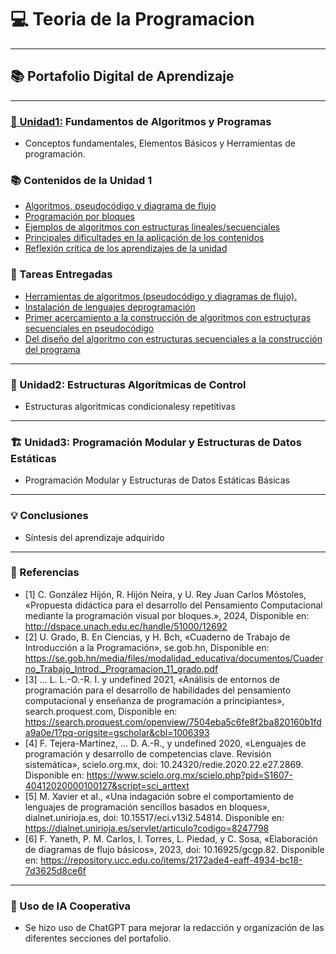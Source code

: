 # 💻 Teoria de la Programacion
---

## 📚 Portafolio Digital de Aprendizaje
---

### [🧠 Unidad1:](../Unidad1) Fundamentos de Algoritmos y Programas
* Conceptos fundamentales, Elementos Básicos y Herramientas de programación.

### 📚 Contenidos de la Unidad 1

- [Algoritmos, pseudocódigo y diagrama de flujo](../Unidad1/Contenidos-de-la-unidad/Algoritmos-pseudocodigo-diagrama-de-flujo.md)
- [Programación por bloques](../Unidad1/Contenidos-de-la-unidad/Programacion-por-bloques.md)
- [Ejemplos de algoritmos con estructuras lineales/secuenciales](../Unidad1/Contenidos-de-la-unidad/Ejemplos-de-algoritmos-con-estructuras-lineales.md)
- [Principales dificultades en la aplicación de los contenidos](../Unidad1/Contenidos-de-la-unidad/Principales-dificultades-en-la-aplicacion-de-los-contenidos.md)
- [Reflexión crítica de los aprendizajes de la unidad](../Unidad1/Contenidos-de-la-unidad/Reflexion-critica-de-los-aprendizajes-de-la-unidad.md)

### 📝 Tareas Entregadas
- [Herramientas de algoritmos (pseudocódigo y diagramas de flujo).](https://drive.google.com/file/d/1sjL1LdTCXFt52AEakhauyuQR6qnxXnwX/view?usp=drive_link)
- [Instalación de lenguajes deprogramación](https://drive.google.com/file/d/1dkbQGZ1W79-6BM2CxpaS2TY3_36FrwqO/view?usp=drive_link)
- [Primer acercamiento a la construcción de algoritmos con estructuras secuenciales en pseudocódigo](https://drive.google.com/file/d/1aj_NMdGEL0P8htffoL4y_JkhmwHxKd4N/view?usp=sharing)
- [Del diseño del algoritmo con estructuras secuenciales a la construcción del programa](https://drive.google.com/file/d/1VWNXRcWPszmpdcCuWPwyLMrzieFipY4e/view?usp=sharing)

---


### 🔄 Unidad2: Estructuras Algorítmicas de Control
*   Estructuras algoritmicas condicionalesy repetitivas 
---

### 🏗️ Unidad3: Programación Modular y Estructuras de Datos Estáticas
* Programación Modular y Estructuras de Datos Estáticas Básicas 
---

### 💡 Conclusiones
* Síntesis del aprendizaje adquirido 
---

### 📖 Referencias
* [1]	C. González Hijón, R. Hijón Neira, y U. Rey Juan Carlos Móstoles, «Propuesta didáctica para el desarrollo del Pensamiento Computacional mediante la programación visual por bloques.», 2024, Disponible en: http://dspace.unach.edu.ec/handle/51000/12692
* [2]	U. Grado, B. En Ciencias, y H. Bch, «Cuaderno de Trabajo de Introducción a la Programación», se.gob.hn, Disponible en: https://se.gob.hn/media/files/modalidad_educativa/documentos/Cuaderno_Trabajo_Introd._Programacion_11_grado.pdf
* [3]	… L. L.-O.-R. I. y  undefined 2021, «Análisis de entornos de programación para el desarrollo de habilidades del pensamiento computacional y enseñanza de programación a principiantes», search.proquest.com, Disponible en: https://search.proquest.com/openview/7504eba5c6fe8f2ba820160b1fda9a0e/1?pq-origsite=gscholar&cbl=1006393
* [4]	F. Tejera-Martínez, … D. A.-R., y  undefined 2020, «Lenguajes de programación y desarrollo de competencias clave. Revisión sistemática», scielo.org.mx, doi: 10.24320/redie.2020.22.e27.2869. Disponible en: https://www.scielo.org.mx/scielo.php?pid=S1607-40412020000100127&script=sci_arttext
* [5]	M. Xavier et al., «Una indagación sobre el comportamiento de lenguajes de programación sencillos basados en bloques», dialnet.unirioja.es, doi: 10.15517/eci.v13i2.54814. Disponible en: https://dialnet.unirioja.es/servlet/articulo?codigo=8247798
* [6]	F. Yaneth, P. M. Carlos, I. Torres, L. Piedad, y C. Sosa, «Elaboración de diagramas de flujo básicos», 2023, doi: 10.16925/gcgp.82. Disponible en: https://repository.ucc.edu.co/items/2172ade4-eaff-4934-bc18-7d3625d8ce6f

---

### 🤖 Uso de IA Cooperativa
* Se hizo uso de ChatGPT para mejorar la redacción y organización de las diferentes secciones del portafolio.

